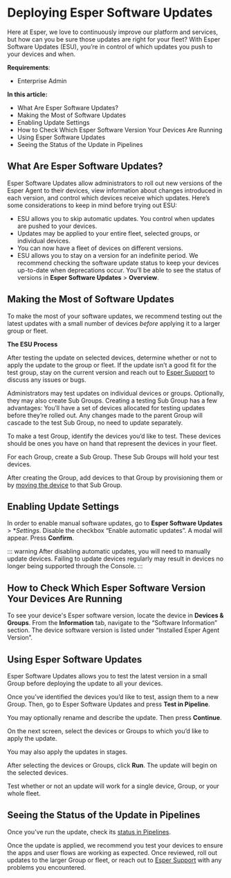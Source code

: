 # Deploying Esper Software Updates

Here at Esper, we love to continuously improve our platform and services, but how can you be sure those updates are right for your fleet? With Esper Software Updates (ESU), you’re in control of which updates you push to your devices and when. 

**Requirements**: 
- Enterprise Admin 

**In this article:**
- What Are Esper Software Updates? 
- Making the Most of Software Updates 
- Enabling Update Settings 
- How to Check Which Esper Software Version Your Devices Are Running 
- Using Esper Software Updates
- Seeing the Status of the Update in Pipelines 

## What Are Esper Software Updates? 

Esper Software Updates allow administrators to roll out new versions of the Esper Agent to their devices, view information about changes introduced in each version, and control which devices receive which updates. Here’s some considerations to keep in mind before trying out ESU: 

- ESU allows you to skip automatic updates. You control when updates are pushed to your devices.
- Updates may be applied to your entire fleet, selected groups, or individual devices.
- You can now have a fleet of devices on different versions. 
- ESU allows you to stay on a version for an indefinite period. We recommend checking the software update status to keep your devices up-to-date when deprecations occur. You’ll be able to see the status of versions in **Esper Software Updates** > **Overview**. 

## Making the Most of Software Updates 

To make the most of your software updates, we recommend testing out the latest updates with a small number of devices *before* applying it to a larger group or fleet. 

**The ESU Process**

After testing the update on selected devices, determine whether or not to apply the update to the group or fleet. If the update isn’t a good fit for the test group, stay on the current version and reach out to [Esper Support](mailto:support@esper.io) to discuss any issues or bugs. 

Administrators may test updates on individual devices or groups. Optionally, they may also create Sub Groups. Creating a testing Sub Group has a few advantages: 
You’ll have a set of devices allocated for testing updates before they’re rolled out. 
Any changes made to the parent Group will cascade to the test Sub Group, no need to update separately. 

To make a test Group, identify the devices you’d like to test. These devices should be ones you have on hand that represent the devices in your fleet.  

For each Group, create a Sub Group. These Sub Groups will hold your test devices.

After creating the Group, add devices to that Group by provisioning them or by [moving the device](https://console-docs-v2.esper.io/devices-groups/readyonboard-action.html#onboarding-methods) to that Sub Group. 

## Enabling Update Settings 

In order to enable manual software updates, go to **Esper Software Updates** > **Settings*. Disable the checkbox “Enable automatic updates”. A modal will appear. Press **Confirm**. 

::: warning 
After disabling automatic updates, you will need to manually update devices. Failing to update devices regularly may result in devices no longer being supported through the Console. 
:::

## How to Check Which Esper Software Version Your Devices Are Running 

To see your device's Esper software version, locate the device in **Devices & Groups**. From the **Information** tab, navigate to the “Software Information” section. The device software version is listed under “Installed Esper Agent Version”. 

## Using Esper Software Updates

Esper Software Updates allows you to test the latest version in a small Group before deploying the update to all your devices. 

Once you’ve identified the devices you’d like to test, assign them to a new Group. Then, go to Esper Software Updates and press **Test in Pipeline**. 

You may optionally rename and describe the update. Then press **Continue**. 

On the next screen, select the devices or Groups to which you’d like to apply the update. 

You may also apply the updates in stages. 

After selecting the devices or Groups, click **Run**. The update will begin on the selected devices. 

Test whether or not an update will work for a single device, Group, or your whole fleet. 

## Seeing the Status of the Update in Pipelines 

Once you’ve run the update, check its [status in Pipelines](https://console-docs-v2.esper.io/pipeline/stage.html).

Once the update is applied, we recommend you test your devices to ensure the apps and user flows are working as expected. Once reviewed, roll out updates to the larger Group or fleet, or reach out to [Esper Support](mailto:support@esper.io) with any problems you encountered.



